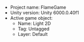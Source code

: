 <!-- UNITY CODE ASSIST INSTRUCTIONS START -->
- Project name: FlameGame
- Unity version: Unity 6000.0.40f1
- Active game object:
  - Name: Light 2D
  - Tag: Untagged
  - Layer: Default
<!-- UNITY CODE ASSIST INSTRUCTIONS END -->
